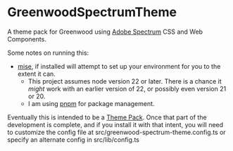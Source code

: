 # GreenwoodSpectrumTheme
A theme pack for Greenwood using [Adobe Spectrum] CSS and Web Components.

Some notes on running this:
* [mise], if installed will attempt to set up your environment for you to the extent it can.
  * This project assumes node version 22 or later.  There is a chance it *might* work with an earlier version of 22, or possibly even version 21 or 20.
  * I am using [pnpm] for package management.

[mise]: https://mise.jdx.dev
[pnpm]: https://pnpm.io/
[Adobe Spectrum]: https://spectrum.adobe.com/

Eventually this is intended to be a [Theme Pack].  Once that part of the development is complete, and if you install it with that intent, you will need to customize the config file at src/greenwood-spectrum-theme.config.ts or specify an alternate config in src/lib/config.ts

[Theme Pack]: https://greenwoodjs.dev/guides/tutorials/theme-packs/
